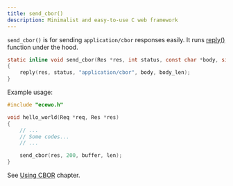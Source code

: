 ```yaml
---
title: send_cbor()
description: Minimalist and easy-to-use C web framework
---
```


`send_cbor()` is for sending `application/cbor` responses easily. It runs [reply()](/api/reply) function under the hood.

```c
static inline void send_cbor(Res *res, int status, const char *body, size_t body_len)
{
    reply(res, status, "application/cbor", body, body_len);
}
```

Example usage:

```c
#include "ecewo.h"

void hello_world(Req *req, Res *res)
{
    // ...
    // Some codes...
    // ...

    send_cbor(res, 200, buffer, len);
}
```

See [Using CBOR](/examples/using-cbor/) chapter.
